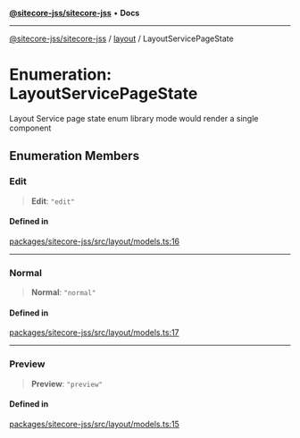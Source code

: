 [**@sitecore-jss/sitecore-jss**](../../README.md) • **Docs**

***

[@sitecore-jss/sitecore-jss](../../README.md) / [layout](../README.md) / LayoutServicePageState

# Enumeration: LayoutServicePageState

Layout Service page state enum
library mode would render a single component

## Enumeration Members

### Edit

> **Edit**: `"edit"`

#### Defined in

[packages/sitecore-jss/src/layout/models.ts:16](https://github.com/Sitecore/jss/blob/8a4b494b94688cf3e3919ca9b89762334d163535/packages/sitecore-jss/src/layout/models.ts#L16)

***

### Normal

> **Normal**: `"normal"`

#### Defined in

[packages/sitecore-jss/src/layout/models.ts:17](https://github.com/Sitecore/jss/blob/8a4b494b94688cf3e3919ca9b89762334d163535/packages/sitecore-jss/src/layout/models.ts#L17)

***

### Preview

> **Preview**: `"preview"`

#### Defined in

[packages/sitecore-jss/src/layout/models.ts:15](https://github.com/Sitecore/jss/blob/8a4b494b94688cf3e3919ca9b89762334d163535/packages/sitecore-jss/src/layout/models.ts#L15)
